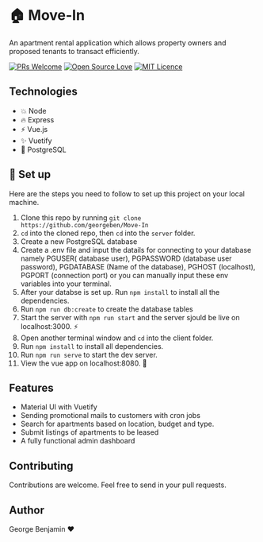 # :house: Move-In
An apartment rental application which allows property owners and proposed tenants to transact efficiently.

[![PRs Welcome](https://img.shields.io/badge/PRs-welcome-brightgreen.svg?style=flat-square)](http://makeapullrequest.com)
[![Open Source Love](https://badges.frapsoft.com/os/v1/open-source.svg?v=103)](https://github.com/ellerbrock/open-source-badges/)
[![MIT Licence](https://badges.frapsoft.com/os/mit/mit.svg?v=103)](https://opensource.org/licenses/mit-license.php)

## Technologies
- :boom: Node
- :fire: Express
- :zap: Vue.js
- :sparkles: Vuetify
- :elephant: PostgreSQL

## :book: Set up
Here are the steps you need to follow to set up this project on your local machine.
1. Clone this repo by running `git clone https://github.com/georgeben/Move-In`
2. `cd` into the cloned repo, then `cd` into the `server` folder.
3. Create a new PostgreSQL database
4. Create a .env file and input the datails for connecting to your database namely PGUSER( database user), PGPASSWORD (database user password),
PGDATABASE (Name of the database), PGHOST (localhost), PGPORT (connection port) or you can manually input these env variables into your terminal.
5. After your databse is set up. Run `npm install` to install all the dependencies.
6. Run `npm run db:create` to create the database tables
7. Start the server with `npm run start` and the server sjould be live on localhost:3000. :zap:
8. Open another terminal window and `cd` into the client folder.
9. Run `npm install` to install all dependencies.
10. Run `npm run serve` to start the dev server.
11. View the vue app on localhost:8080. :tada:

## Features
- Material UI with Vuetify
- Sending promotional mails to customers with cron jobs
- Search for apartments based on location, budget and type.
- Submit listings of apartments to be leased
- A fully functional admin dashboard

## Contributing
Contributions are welcome. Feel free to send in your pull requests.

## Author
George Benjamin :heart:
